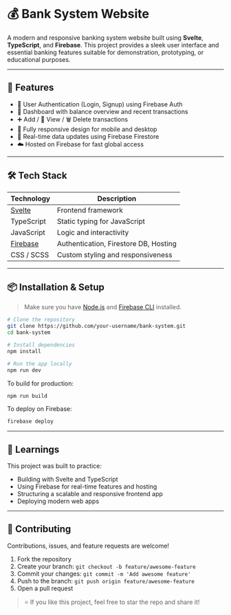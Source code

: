 # 💰 Bank System Website

A modern and responsive banking system website built using **Svelte**, **TypeScript**, and **Firebase**. This project provides a sleek user interface and essential banking features suitable for demonstration, prototyping, or educational purposes.

---

## 🚀 Features

- 🔐 User Authentication (Login, Signup) using Firebase Auth  
- 🏦 Dashboard with balance overview and recent transactions  
- ➕ Add / 🧾 View / 🗑️ Delete transactions  
- 📱 Fully responsive design for mobile and desktop  
- 🔁 Real-time data updates using Firebase Firestore  
- ☁️ Hosted on Firebase for fast global access  

---

## 🛠️ Tech Stack

| Technology    | Description                       |
|---------------|-----------------------------------|
| [Svelte](https://svelte.dev/)      | Frontend framework                     |
| TypeScript    | Static typing for JavaScript      |
| JavaScript    | Logic and interactivity           |
| [Firebase](https://firebase.google.com/) | Authentication, Firestore DB, Hosting |
| CSS / SCSS    | Custom styling and responsiveness |

---

## 📦 Installation & Setup

> Make sure you have [Node.js](https://nodejs.org/) and [Firebase CLI](https://firebase.google.com/docs/cli) installed.

```bash
# Clone the repository
git clone https://github.com/your-username/bank-system.git
cd bank-system

# Install dependencies
npm install

# Run the app locally
npm run dev
```

To build for production:

```bash
npm run build
```

To deploy on Firebase:

```bash
firebase deploy
```

---

## 🧠 Learnings

This project was built to practice:
- Building with Svelte and TypeScript
- Using Firebase for real-time features and hosting
- Structuring a scalable and responsive frontend app
- Deploying modern web apps

---

## 🤝 Contributing

Contributions, issues, and feature requests are welcome!

1. Fork the repository  
2. Create your branch: `git checkout -b feature/awesome-feature`  
3. Commit your changes: `git commit -m 'Add awesome feature'`  
4. Push to the branch: `git push origin feature/awesome-feature`  
5. Open a pull request  

> ⭐ If you like this project, feel free to star the repo and share it!
